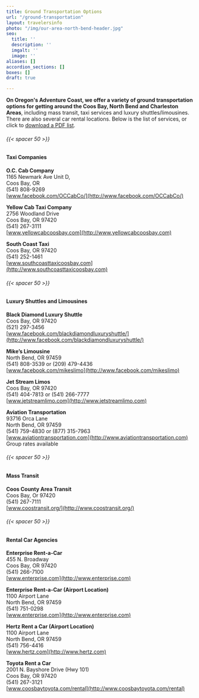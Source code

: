 ```yaml
---
title: Ground Transportation Options
url: "/ground-transportation"
layout: travelersinfo
photo: "/img/our-area-north-bend-header.jpg"
seo:
  title: ''
  description: ''
  imgalt: ''
  image: ''
aliases: []
accordion_sections: []
boxes: []
draft: true

---
```

**On Oregon's Adventure Coast, we offer a variety of ground transportation options for getting around the Coos Bay, North Bend and Charleston Areas**, including mass transit, taxi services and luxury shuttles/limousines. There are also several car rental locations. Below is the list of services, or click to [download a PDF list](/img/Transportation-Options-08-2020-REV.pdf).

###### {{< spacer 50 >}}

#### Taxi Companies

**O.C. Cab Company**  
1165 Newmark Ave Unit D,  
Coos Bay, OR  
(541) 808-9269  
[www.facebook.com/OCCabCo/](http://www.facebook.com/OCCabCo/)

**Yellow Cab Taxi Company**  
2756 Woodland Drive  
Coos Bay, OR 97420  
(541) 267-3111  
[www.yellowcabcoosbay.com](http://www.yellowcabcoosbay.com)

**South Coast Taxi**  
Coos Bay, OR 97420  
(541) 252-1461  
[www.southcoasttaxicoosbay.com](http://www.southcoasttaxicoosbay.com)

###### {{< spacer 50 >}}

#### Luxury Shuttles and Limousines

**Black Diamond Luxury Shuttle**  
Coos Bay, OR 97420  
(521) 297-3456  
[www.facebook.com/blackdiamondluxuryshuttle/](http://www.facebook.com/blackdiamondluxuryshuttle/)

**Mike’s Limousine**  
North Bend, OR 97459  
(541) 808-3539 or (209) 479-4436  
[www.facebook.com/mikeslimo](http://www.facebook.com/mikeslimo)

**Jet Stream Limos**  
Coos Bay, OR 97420  
(541) 404-7813 or (541) 266-7777  
[www.jetstreamlimo.com](http://www.jetstreamlimo.com)

**Aviation Transportation**  
93716 Orca Lane  
North Bend, OR 97459  
(541) 759-4830 or (877) 315-7963  
[www.aviationtransportation.com](http://www.aviationtransportation.com)  
Group rates available

###### {{< spacer 50 >}}

#### Mass Transit

**Coos County Area Transit**  
Coos Bay, Or 97420  
(541) 267-7111  
[www.coostransit.org/](http://www.coostransit.org/)

###### {{< spacer 50 >}}

#### Rental Car Agencies

**Enterprise Rent-a-Car**  
455 N. Broadway  
Coos Bay, OR 97420  
(541) 266-7100  
[www.enterprise.com](http://www.enterprise.com)

**Enterprise Rent-a-Car (Airport Location)**  
1100 Airport Lane  
North Bend, OR 97459  
(541) 751-0298  
[www.enterprise.com](http://www.enterprise.com)

**Hertz Rent a Car (Airport Location)**  
1100 Airport Lane  
North Bend, OR 97459  
(541) 756-4416  
[www.hertz.com](http://www.hertz.com)

**Toyota Rent a Car**  
2001 N. Bayshore Drive (Hwy 101)  
Coos Bay, OR 97420  
(541) 267-3121  
[www.coosbaytoyota.com/rental](http://www.coosbaytoyota.com/rental)